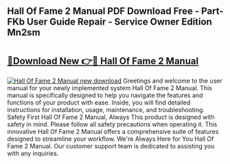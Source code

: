 ## Hall Of Fame 2 Manual PDF Download Free - Part-FKb User Guide Repair - Service Owner Edition Mn2sm

# <h2><a href="http://cf29499.oget.top/?id=Hall+Of+Fame+2+Manual">🔗Download New 👉🔴 Hall Of Fame 2 Manual</a></h2>

[![Hall Of Fame 2 Manual new download](https://i.imgur.com/5g1atiW.png)](http://cf29499.oget.top/?id=Hall+Of+Fame+2+Manual)
Greetings and welcome to the user manual for your newly implemented system Hall Of Fame 2 Manual. This manual is specifically designed to help you navigate the features and functions of your product with ease. Inside, you will find detailed instructions for installation, usage, maintenance, and troubleshooting. Safety First Hall Of Fame 2 Manual, Always This product is designed with safety in mind. Please follow all safety precautions when operating it. This innovative Hall Of Fame 2 Manual offers a comprehensive suite of features designed to streamline your workflow. We're Always Here for You Hall Of Fame 2 Manual. Our customer support team is dedicated to assisting you with any inquiries.
